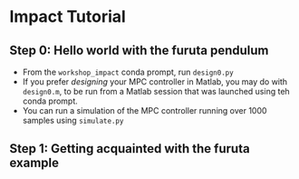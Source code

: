 # Impact Tutorial

## Step 0: Hello world with the furuta pendulum

 * From the `workshop_impact` conda prompt, run `design0.py`
 * If you prefer _designing_ your MPC controller in Matlab, you may do with `design0.m`, to be run from a Matlab session that was launched using teh conda prompt.
 * You can run a simulation of the MPC controller running over 1000 samples using `simulate.py`
 
 
## Step 1: Getting acquainted with the furuta example
